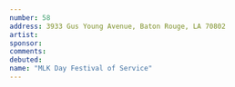 ```yaml
---
number: 58
address: 3933 Gus Young Avenue, Baton Rouge, LA 70802
artist:
sponsor:
comments: 
debuted:
name: "MLK Day Festival of Service"
---
```

